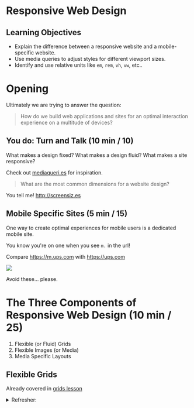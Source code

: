 # Responsive Web Design

## Learning Objectives

- Explain the difference between a responsive website and a mobile-specific website.
- Use media queries to adjust styles for different viewport sizes.
- Identify and use relative units like `em`, `rem`, `vh`, `vw`, etc..

# Opening

Ultimately we are trying to answer the question:

>How do we build web applications and sites for an optimal interaction
experience on a multitude of devices?

## You do: Turn and Talk (10 min / 10)

What makes a design fixed? What makes a design fluid? What makes a site responsive?

Check out [mediaqueri.es](http://mediaqueri.es) for inspiration.

>What are the most common dimensions for a website design?

You tell me! http://screensiz.es

## Mobile Specific Sites (5 min / 15)

One way to create optimal experiences for mobile users is a dedicated mobile site.

You know you're on one when you see `m.` in the url!

Compare https://m.ups.com with https://ups.com

![](http://imgs.xkcd.com/comics/server_attention_span.png)

Avoid these... please.

# The Three Components of Responsive Web Design (10 min / 25)

1. Flexible (or Fluid) Grids
1. Flexible Images (or Media)
1. Media Specific Layouts

## Flexible Grids

Already covered in [grids lesson](https://github.com/ga-wdi-lessons/css-grids)

<details>
  <summary>
	Refresher:
  </summary>
  <br>
  ```css
  .row, .column {
    /* By default, box-sizing is set to content-box */
    box-sizing: border-box;
  }

  .row {
    /* Let's add a border so we can see our rows better */
    border: 2px solid rebeccapurple;
  }

  /* Clear fix*/
  .row:before, .row:after {
    content: "";
    display: table;
  }

  .row:after {
    clear: both;
  }

  .column {
    /* Let's add another border so we can see our columns better */
    position: relative;
    border: 2px solid tomato;
    float: left;
    border-radius: 20px;
    text-align: center;
  }

  .column .column {
    border: 2px solid springgreen;
  }

  .header > .column,
  .footer > .column {
    padding: 25px;
  }

  .middle > .column {
    height: 400px;
    line-height: 400px;
  }

  .header ul {
    margin: auto;
  }

  .header li {
    display: inline-block;
    list-style-type: none;
  }

  .module {
    /* Let's add a background color to our modules so they're clearly visible.*/
    background: lightblue;

    /* Now let's give our modules a left and right margin of 10px */
    margin: 0 10px 0 10px;
  }

  .column-1 { width: 8.333%; }
  .column-2 { width: 16.66%; }
  .column-3 { width: 25%; }
  .column-4 { width: 33.33%; }
  .column-5 { width: 41.66%; }
  .column-6 { width: 50%; }
  .column-7 { width: 58.33%; }
  .column-8 { width: 66.66%; }
  .column-9 { width: 75%; }
  .column-10 { width: 83.33%; }
  .column-11 { width: 91.66%; }
  .column-12 { width: 100%; }
  ```
  <br>
</details>

## Flexible Media & Units

We need images that fit their containers.  
It turns `max-width: 100%` is the answer.  Most of the time.  For any media.

Even as our flexible container resizes, shrinking or enlarging our image, the
image’s aspect ratio remains intact.

```css
img,
embed,
object,
video {
  max-width: 100%;
}
```

### Relative units of measurement (10 min / 35)

So far, we've been working mostly with pixels (absolute unit of measurement) and
percentages (relative unit of measurements)

- em and rem
- vh and vw
- vmin and vmax
- ex and ch

[Doc dive](https://developer.mozilla.org/en-US/docs/Web/CSS/length)

## Media Queries (10 min / 45)

One way to adjust the styles depending on the device's size is by using media queries:

```css
body{
  background: papayawhip;
}

@media (max-width: 400px){
  body{
    background: tomato;
  }
}
```

Using media queries, we can group our css rules according to the size of our
expected viewing devises.  This media query says, if our viewport is less than
400px, use the following css rules.

The 400px corresponds to the device's viewport.  A device's viewport is
different from both its screen size and resolution.  Check out [this
article](http://www.quirksmode.org/mobile/viewports.html) if you're interested
in why.

Other possible values include

```
/* these are most commonly used */
min-width | max-width | min-height | max-height

/* these are possible, but less common */
| width | height
| device-width | min-device-width | max-device-width
| device-height | min-device-height | max-device-height
| aspect-ratio | min-aspect-ratio | max-aspect-ratio | max-device-aspect-ratio
| device-aspect-ratio | min-device-aspect-ratio |
| color | min-color | max-color
| color-index | min-color-index | max-color-index
| monochrome | min-monochrome | max-monochrome
| resolution | min-resolution | max-resolution
| scan | grid
```

## Meta name="viewport"

Be sure to include

```html
<meta name="viewport" content="width=device-width, initial-scale=1">
```

This tells the browser to render the width of the page to match the screen-width which vastly improves the experience on mobile if the site is designed to be responsive.

_**Note:**_ don't use this tag if your site isn't designed to be responsive. You'll make the user experience worse.

This is the most common option, but not the only one. If you're curious:
- [CSS-tricks article](https://css-tricks.com/snippets/html/responsive-meta-tag/)
- [MDN article](https://developer.mozilla.org/en-US/docs/Mozilla/Mobile/Viewport_meta_tag)


# Exercise: Media Queries (15 min / 60)

Working with the example above, create a
[codepen](http://codepen.io/pen/) that includes at least two media
queries.

When the viewport is less than 800px wide, make the background yellow. When the viewport is less
than 400px wide, make the background green.

| < 400px wide | < 800px wide | else |
|:-------------|:-------------|:-----|
| green        | yellow       | red  |

![](https://dl.dropboxusercontent.com/s/o8xh3hdql9oijo2/mediaqueries.gif?dl=0)

### Bonus

Try out a few of the properties above. You can combine media queries to get several different results.

i.e. what combination of media queries could produce the following grid as the
viewport [changes size](http://maximin.tv/srm/)?

|           |        |        |
|:----------|:-------|:-------|
| green     | yellow | red    |
| turqouise | green  | purple |

[Like this.](http://recordit.co/UfnuMHQbWa)

More:
- [See more here](https://developer.mozilla.org/en-US/docs/Web/CSS/Media_Queries/Using_media_queries)
- [Read more](https://css-tricks.com/logic-in-media-queries/)

## Break (10 min / 70)

# Bonus exercise: Convert the "Craigslist Grid" (15 min)

https://github.com/ga-dc/craigslist_grid

## Cheatsheet:

- Sizes, sizes, and more sizes
- fluid media: `img, embed, object, video { max-width: 1 };`
- `@media (max-width: 400px) { ... }`
- min/max-width, min/max-height
- And: `@media (max-width: 400px) and (orientation: portrait) { ... }`
- Or (comma separated): `@media (min-width: 700px), handheld and (orientation: landscape) { ... }`

## Resources

- The post that introduced us to [responsive web design](http://alistapart.com/article/responsive-web-design)
- http://screensiz.es
- http://mediaqueri.es
- Media Query [Logical Operators](https://developer.mozilla.org/en-US/docs/Web/CSS/Media_Queries/Using_media_queries#Logical_operators)
- [Viewports](http://www.quirksmode.org/mobile/viewports.html)
- Book: Responsive Web Design, Ethan Marcotte

## [<- Back to main page](./readme.md)
